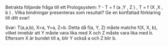 Betrakta följande fråga till ett Prologsystem:
? - T = f (a ,Y , Z ) , T = f (X ,X , b ) .
Vilka bindningar presenteras som resultat? Ge en kortfattad förklaring till
ditt svar!

Svar: T(a,a,b), X=a, Y=a, Z=b. Detta då f(a, Y, Z) måste matche f(X, X, b), vilket innebär att Y måste vara lika med X och Z måste vara lika med b. Eftersom X är bundet till a, blir Y också a och Z blir b. 